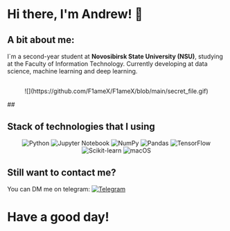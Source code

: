 # Hi there, I'm Andrew! 👋

## A bit about me:

I`m a second-year student at **Novosibirsk State University (NSU)**, studying at the Faculty of Information Technology. Currently developing at data science, machine learning and deep learning.

##
<p align="center">
![](https://github.com/F1ameX/F1ameX/blob/main/secret_file.gif)
</p>
##

## Stack of technologies that I using
<div align="center">
  <img src="https://img.shields.io/badge/Python-3776AB?style=for-the-badge&logo=python&logoColor=white" alt="Python" />
  <img src="https://img.shields.io/badge/Jupyter-F37626?style=for-the-badge&logo=jupyter&logoColor=white" alt="Jupyter Notebook">
  <img src="https://img.shields.io/badge/NumPy-013243?style=for-the-badge&logo=numpy&logoColor=white" alt="NumPy" />
  <img src="https://img.shields.io/badge/Pandas-150458?style=for-the-badge&logo=pandas&logoColor=white" alt="Pandas" />
  <img src="https://img.shields.io/badge/TensorFlow-FF6F00?style=for-the-badge&logo=tensorflow&logoColor=white" alt="TensorFlow" />
  <img src="https://img.shields.io/badge/ScikitLearn-F7931E?style=for-the-badge&logo=scikit-learn&logoColor=white" alt="Scikit-learn" />
  <img src="https://img.shields.io/badge/macOS-000000?style=for-the-badge&logo=apple&logoColor=white" alt="macOS">
</div>

## Still want to contact me?
You can DM me on telegram: [![Telegram](https://img.shields.io/badge/Telegram-2CA5E0?style=for-the-badge&logo=telegram&logoColor=white)](https://t.me/F1ameX)

# Have a good day!
